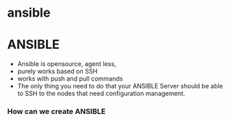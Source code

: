 # ansible

# ANSIBLE
- Ansible is opensource, agent less, 
- purely works based on SSH
- works with push and pull commands
- The only thing you need to do that your ANSIBLE Server should be able to SSH to the nodes that need configuration management.

### How can we create ANSIBLE